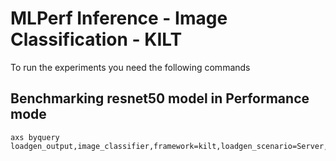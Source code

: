 # MLPerf Inference - Image Classification - KILT

To run the experiments you need the following commands

## Benchmarking resnet50 model in Performance mode
```
axs byquery loadgen_output,image_classifier,framework=kilt,loadgen_scenario=Server,loadgen_mode=PerformanceOnly,model_name=resnet50,loadgen_dataset_size=50000,loadgen_buffer_size=1024,loadgen_target_qps=328000
```

